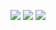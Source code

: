  ![](http://github-profile-summary-cards.vercel.app/api/cards/profile-details?username=ottohellwig&theme=graywhite) 
 ![](http://github-profile-summary-cards.vercel.app/api/cards/stats?username=ottohellwig&theme=graywhite) 
 ![](http://github-profile-summary-cards.vercel.app/api/cards/repos-per-language?username=ottohellwig&theme=graywhite) 
